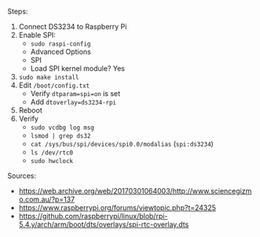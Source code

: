 Steps:
1. Connect DS3234 to Raspberry Pi
2. Enable SPI:
    - `sudo raspi-config`
    - Advanced Options
    - SPI
    - Load SPI kernel module? Yes
3. `sudo make install`
4. Edit `/boot/config.txt`
    - Verify `dtparam=spi=on` is set
    - Add `dtoverlay=ds3234-rpi`
4. Reboot
5. Verify
    - `sudo vcdbg log msg`
    - `lsmod | grep ds32`
    - `cat /sys/bus/spi/devices/spi0.0/modalias` (`spi:ds3234`)
    - `ls /dev/rtc0`
    - `sudo hwclock`

Sources:
- https://web.archive.org/web/20170301064003/http://www.sciencegizmo.com.au/?p=137
- https://www.raspberrypi.org/forums/viewtopic.php?t=24325
- https://github.com/raspberrypi/linux/blob/rpi-5.4.y/arch/arm/boot/dts/overlays/spi-rtc-overlay.dts
